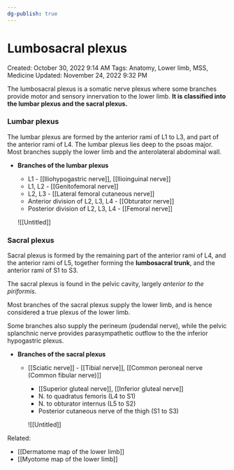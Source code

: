 ```yaml
---
dg-publish: true
---
```


# Lumbosacral plexus

Created: October 30, 2022 9:14 AM
Tags: Anatomy, Lower limb, MSS, Medicine
Updated: November 24, 2022 9:32 PM

The lumbosacral plexus is a somatic nerve plexus where some branches provide motor and sensory innervation to the lower limb. ************************************************************************It is classified into the lumbar plexus and the sacral plexus.************************************************************************

### Lumbar plexus
The lumbar plexus are formed by the anterior rami of L1 to L3, and part of the anterior rami of L4.
The lumbar plexus lies deep to the psoas major.
Most branches supply the lower limb and the anterolateral abdominal wall.
- **Branches of the lumbar plexus**
	- L1 - [[Iliohypogastric nerve]], [[Ilioinguinal nerve]]
	- L1, L2 - [[Genitofemoral nerve]]
	- L2, L3 - [[Lateral femoral cutaneous nerve]]
	- Anterior division of L2, L3, L4 - [[Obturator nerve]]
	- Posterior division of L2, L3, L4 - [[Femoral nerve]]
	
	![[Untitled]]
	
### Sacral plexus
Sacral plexus is formed by the remaining part of the anterior rami of L4, and the anterior rami of L5, together forming the **********************lumbosacral trunk**********************, and the anterior rami of S1 to S3.

The sacral plexus is found in the pelvic cavity, largely *anterior to the piriformis*.

Most branches of the sacral plexus supply the lower limb, and is hence considered a true plexus of the lower limb. 

Some branches also supply the perineum (pudendal nerve), while the pelvic splanchnic nerve provides parasympathetic outflow to the the inferior hypogastric plexus.
- **Branches of the sacral plexus**
	- [[Sciatic nerve]] - [[Tibial nerve]], [[Common peroneal nerve (Common fibular nerve)]]
        - [[Superior gluteal nerve]], [[Inferior gluteal nerve]]
        - N. to quadratus femoris (L4 to S1)
        - N. to obturator internus (L5 to S2)
        - Posterior cutaneous nerve of the thigh (S1 to S3)
        
        ![[Untitled]]
        

Related:

- [[Dermatome map of the lower limb]]
- [[Myotome map of the lower limb]]